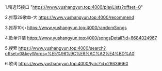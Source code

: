 1.精选15接口
"https://www.yushangyun.top:4000/playLists?offset=0"

2.推荐29歌单-大
https://www.yushangyun.top:4000/recommend

3.推荐10小
https://www.yushangyun.top:4000/randomSongs

4.歌单详情
https://www.yushangyun.top:4000/songsDetail?id=6684024967

5.搜索
https://www.yushangyun.top:4000/search?offset=0&keyWords=%E5%96%9C%E6%AC%A2%E4%BD%A0

6.歌词
https://www.yushangyun.top:4000/lyric?id=28636660